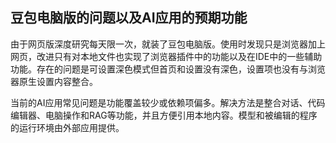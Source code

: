## 豆包电脑版的问题以及AI应用的预期功能

由于网页版深度研究每天限一次，就装了豆包电脑版。使用时发现只是浏览器加上网页，改进只有对本地文件也实现了浏览器插件中的功能以及在IDE中的一些辅助功能。存在的问题是可设置深色模式但首页和设置没有深色，设置项也没有与浏览器原生设置内容整合。

当前的AI应用常见问题是功能覆盖较少或依赖项偏多。解决方法是整合对话、代码编辑器、电脑操作和RAG等功能，并且方便引用本地内容。模型和被编辑的程序的运行环境由外部应用提供。